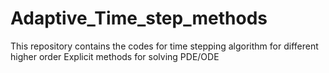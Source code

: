 # Adaptive_Time_step_methods
This repository contains the codes for time stepping algorithm for different higher order Explicit methods for solving PDE/ODE

